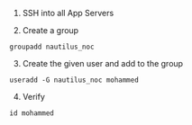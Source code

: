 1. SSH into all App Servers

2. Create a group
```
groupadd nautilus_noc
```

3. Create the given user and add to the group
```
useradd -G nautilus_noc mohammed
```

4. Verify
```
id mohammed
```